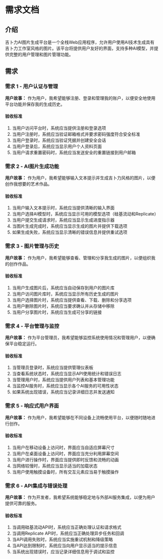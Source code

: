 # 需求文档

## 介绍

吉卜力AI图片生成平台是一个全栈Web应用程序，允许用户使用AI技术生成具有吉卜力工作室风格的图片。该平台将提供用户友好的界面，支持多种AI模型，并提供完整的用户管理和图片管理功能。

## 需求

### 需求 1 - 用户认证与管理

**用户故事：** 作为用户，我希望能够注册、登录和管理我的账户，以便安全地使用平台功能并保存我的生成历史。

#### 验收标准

1. 当用户访问平台时，系统应当提供注册和登录选项
2. 当用户注册时，系统应当验证邮箱格式并要求密码强度符合安全标准
3. 当用户登录时，系统应当验证凭据并创建安全会话
4. 当用户登录后，系统应当显示用户个人资料页面
5. 当用户请求重置密码时，系统应当发送安全的重置链接到用户邮箱

### 需求 2 - AI图片生成功能

**用户故事：** 作为用户，我希望能够输入文本提示并生成吉卜力风格的图片，以便创作我想要的艺术作品。

#### 验收标准

1. 当用户输入文本提示时，系统应当提供清晰的输入界面
2. 当用户选择AI模型时，系统应当显示可用的模型选项（硅基流动和Replicate）
3. 当用户提交生成请求时，系统应当显示生成进度指示器
4. 当图片生成完成时，系统应当显示生成的图片并提供下载选项
5. 如果生成失败，系统应当显示清晰的错误信息并提供重试选项

### 需求 3 - 图片管理与历史

**用户故事：** 作为用户，我希望能够查看、管理和分享我生成的图片，以便组织我的创作作品。

#### 验收标准

1. 当用户生成图片后，系统应当自动保存到用户的图片库
2. 当用户访问图片库时，系统应当显示所有历史生成的图片
3. 当用户选择图片时，系统应当提供查看、下载、删除和分享选项
4. 当用户删除图片时，系统应当要求确认并从存储中移除
5. 当用户分享图片时，系统应当生成可分享的链接

### 需求 4 - 平台管理与监控

**用户故事：** 作为平台管理员，我希望能够监控系统使用情况和管理用户，以便确保平台稳定运行。

#### 验收标准

1. 当管理员登录时，系统应当提供管理仪表板
2. 当查看系统状态时，系统应当显示API使用统计和错误日志
3. 当管理用户时，系统应当提供用户列表和基本管理功能
4. 当监控AI服务时，系统应当显示各个AI服务的可用性状态
5. 如果系统出现错误，系统应当记录详细日志并发送通知

### 需求 5 - 响应式用户界面

**用户故事：** 作为用户，我希望能够在不同设备上流畅使用平台，以便随时随地进行创作。

#### 验收标准

1. 当用户在移动设备上访问时，界面应当自适应屏幕尺寸
2. 当用户在桌面设备上访问时，界面应当充分利用屏幕空间
3. 当用户进行操作时，界面应当提供即时反馈和流畅的动画
4. 当网络较慢时，系统应当显示适当的加载状态
5. 当用户使用触摸设备时，所有交互元素应当易于触摸操作

### 需求 6 - API集成与错误处理

**用户故事：** 作为开发者，我希望系统能够稳定地与外部AI服务集成，以便为用户提供可靠的服务。

#### 验收标准

1. 当调用硅基流动API时，系统应当正确处理认证和请求格式
2. 当调用Replicate API时，系统应当正确处理异步任务和回调
3. 当API调用失败时，系统应当实施重试机制和降级策略
4. 当API达到限制时，系统应当向用户显示适当的提示信息
5. 当系统出现错误时，应当记录详细信息用于调试和监控